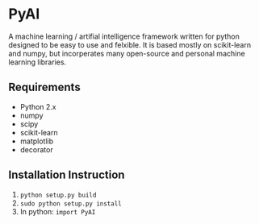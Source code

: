 # PyAI
A machine learning / artifial intelligence framework written 
for python designed to be easy to use and felxible. 
It is based mostly on scikit-learn and numpy, but incorperates
many open-source and personal machine learning libraries.

## Requirements

- Python 2.x
- numpy
- scipy
- scikit-learn
- matplotlib
- decorator


## Installation Instruction

1. `python setup.py build`
2. `sudo python setup.py install`
3. In python: `import PyAI`
